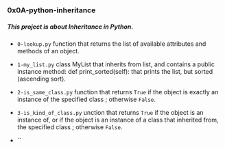 ### 0x0A-python-inheritance

##### This project is about __Inheritance__ in Python.

* `0-lookup.py` function that returns the list of available attributes and methods of an object.

* `1-my_list.py` class MyList that inherits from list, and contains a public instance method: def print_sorted(self): that prints the list, but sorted (ascending sort).

* `2-is_same_class.py` function that returns `True` if the object is exactly an instance of the specified class ; otherwise `False`.

* `3-is_kind_of_class.py` unction that returns `True` if the object is an instance of, or if the object is an instance of a class that inherited from, the specified class ; otherwise `False`.

* ``